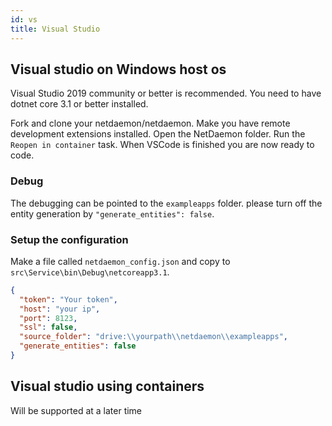 ```yaml
---
id: vs
title: Visual Studio
---
```




## Visual studio on Windows host os

Visual Studio 2019 community or better is recommended. You need to have dotnet core 3.1 or better installed.

Fork and clone your netdaemon/netdaemon. Make you have remote development extensions installed. Open the NetDaemon folder. Run the `Reopen in container` task. When VSCode is finished you are now ready to code.

### Debug

The debugging can be pointed to the `exampleapps` folder. please turn off the entity generation by `"generate_entities": false`.

### Setup the configuration

Make a file called `netdaemon_config.json` and copy to `src\Service\bin\Debug\netcoreapp3.1`.

```json
{
  "token": "Your token",
  "host": "your ip",
  "port": 8123,
  "ssl": false,
  "source_folder": "drive:\\yourpath\\netdaemon\\exampleapps",
  "generate_entities": false
}
```

## Visual studio using containers

Will be supported at a later time